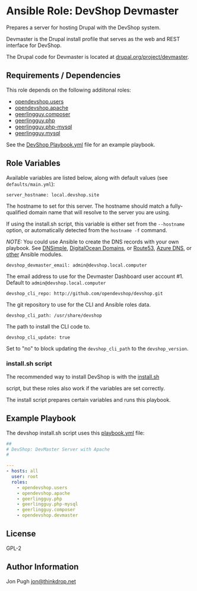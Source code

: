 # Ansible Role: DevShop Devmaster

Prepares a server for hosting Drupal with the DevShop system.

Devmaster is the Drupal install profile that serves as the web and REST interface for DevShop.

The Drupal code for Devmaster is located at [drupal.org/project/devmaster](drupal.org/project/devmaster).

Requirements / Dependencies
------------

This role depends on the following addiitonal roles:

- [opendevshop.users](https://galaxy.ansible.com/opendevshop/users)
- [opendevshop.apache](https://galaxy.ansible.com/opendevshop/apache)
- [geerlingguy.composer](https://galaxy.ansible.com/geerlingguy/composer)
- [geerlingguy.php](https://galaxy.ansible.com/geerlingguy/php)
- [geerlingguy.php-mysql](https://galaxy.ansible.com/geerlingguy/php-mysql)
- [geerlingguy.mysql](https://galaxy.ansible.com/geerlingguy/mysql)

See the [DevShop Playbook.yml](https://github.com/opendevshop/devshop/blob/1.x/playbook.yml) file for an example playbook.

Role Variables
--------------

Available variables are listed below, along with default values (see `defaults/main.yml`):

    server_hostname: local.devshop.site

The hostname to set for this server. The hostname should match a fully-qualified domain name that will resolve to the server you are using.

If using the install.sh script, this variable is either set from the `--hostname` option, or automatically detected from the `hostname -f` command.

*NOTE:* You could use Ansible to create the DNS records with your own playbook. See [DNSimple](https://docs.ansible.com/ansible/latest/modules/dnsimple_module.html), [DigitalOcean Domains](https://docs.ansible.com/ansible/latest/modules/digital_ocean_domain_module.html), or [Route53](https://docs.ansible.com/ansible/latest/modules/route53_module.html), [Azure DNS](https://docs.ansible.com/ansible/latest/modules/azure_rm_dnsrecordset_module.html#azure-rm-dnsrecordset-module), or [other](https://docs.ansible.com/ansible/latest/modules/list_of_all_modules.html?highlight=DNS) Ansible modules.

    devshop_devmaster_email: admin@devshop.local.computer
    
The email address to use for the Devmaster Dashboard user account #1. Default to `admin@devshop.local.computer`

    devshop_cli_repo: http://github.com/opendevshop/devshop.git
    
The git repository to use for the CLI and Ansible roles data. 

    devshop_cli_path: /usr/share/devshop
    
The path to install the CLI code to. 

    devshop_cli_update: true
    
Set to "no" to block updating the `devshop_cli_path` to the `devshop_version`.


### install.sh script

The recommended way to install DevShop is with the [install.sh](https://github.com/opendevshop/devshop/blob/1.x/install.sh)
 
 script, but these roles also work if the variables are set correctly.

The install script prepares certain variables and runs this playbook.


Example Playbook
----------------

The devshop install.sh script uses this [playbook.yml](https://github.com/opendevshop/devshop/blob/1.x/playbook.yml) file:

```yml
##
# DevShop: DevMaster Server with Apache
#

---
- hosts: all
  user: root
  roles:
    - opendevshop.users
    - opendevshop.apache
    - geerlingguy.php
    - geerlingguy.php-mysql
    - geerlingguy.composer
    - opendevshop.devmaster
```

License
-------

GPL-2

Author Information
------------------

Jon Pugh <jon@thinkdrop.net>
